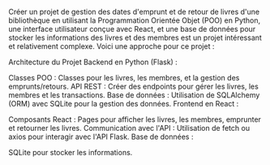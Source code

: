 Créer un projet de gestion des dates d'emprunt et de retour de livres d'une bibliothèque en utilisant la Programmation Orientée Objet (POO) en Python, une interface utilisateur conçue avec React, et une base de données pour stocker les informations des livres et des membres est un projet intéressant et relativement complexe. Voici une approche pour ce projet :

Architecture du Projet
Backend en Python (Flask) :

Classes POO : Classes pour les livres, les membres, et la gestion des emprunts/retours.
API REST : Créer des endpoints pour gérer les livres, les membres et les transactions.
Base de données : Utilisation de SQLAlchemy (ORM) avec SQLite pour la gestion des données.
Frontend en React :

Composants React : Pages pour afficher les livres, les membres, emprunter et retourner les livres.
Communication avec l'API : Utilisation de fetch ou axios pour interagir avec l'API Flask.
Base de données :

SQLite pour stocker les informations.
